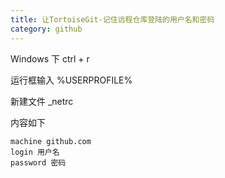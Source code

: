 ```yaml
---
title: 让TortoiseGit-记住远程仓库登陆的用户名和密码
category: github
---
```


Windows 下 ctrl + r

运行框输入 %USERPROFILE%

新建文件 _netrc

内容如下

```
machine github.com
login 用户名
password 密码
```

